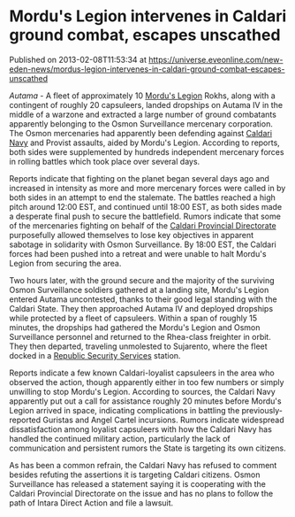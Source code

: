 # Mordu's Legion intervenes in Caldari ground combat, escapes unscathed
Published on 2013-02-08T11:53:34 at https://universe.eveonline.com/new-eden-news/mordus-legion-intervenes-in-caldari-ground-combat-escapes-unscathed

_Autama_ - A fleet of approximately 10 [Mordu's Legion](http://wiki.eveonline.com/en/wiki/Mordu%27s_Legion) Rokhs, along with a contingent of roughly 20 capsuleers, landed dropships on Autama IV in the middle of a warzone and extracted a large number of ground combatants apparently belonging to the Osmon Surveillance mercenary corporation. The Osmon mercenaries had apparently been defending against [Caldari Navy](http://wiki.eveonline.com/en/wiki/Caldari_Navy) and Provist assaults, aided by Mordu's Legion. According to reports, both sides were supplemented by hundreds independent mercenary forces in rolling battles which took place over several days.

Reports indicate that fighting on the planet began several days ago and increased in intensity as more and more mercenary forces were called in by both sides in an attempt to end the stalemate. The battles reached a high pitch around 12:00 EST, and continued until 18:00 EST, as both sides made a desperate final push to secure the battlefield. Rumors indicate that some of the mercenaries fighting on behalf of the [Caldari Provincial Directorate](http://wiki.eveonline.com/en/wiki/Caldari_Providence_Directorate) purposefully allowed themselves to lose key objectives in apparent sabotage in solidarity with Osmon Surveillance. By 18:00 EST, the Caldari forces had been pushed into a retreat and were unable to halt Mordu's Legion from securing the area.

Two hours later, with the ground secure and the majority of the surviving Osmon Surveillance soldiers gathered at a landing site, Mordu's Legion entered Autama uncontested, thanks to their good legal standing with the Caldari State. They then approached Autama IV and deployed dropships while protected by a fleet of capsuleers. Within a span of roughly 15 minutes, the dropships had gathered the Mordu's Legion and Osmon Surveillance personnel and returned to the Rhea-class freighter in orbit. They then departed, traveling unmolested to Sujarento, where the fleet docked in a [Republic Security Services](http://wiki.eveonline.com/en/wiki/Republic_Security_Services) station.

Reports indicate a few known Caldari-loyalist capsuleers in the area who observed the action, though apparently either in too few numbers or simply unwilling to stop Mordu's Legion. According to sources, the Caldari Navy apparently put out a call for assistance roughly 20 minutes before Mordu's Legion arrived in space, indicating complications in battling the previously-reported Guristas and Angel Cartel incursions. Rumors indicate widespread dissatisfaction among loyalist capsuleers with how the Caldari Navy has handled the continued military action, particularly the lack of communication and persistent rumors the State is targeting its own citizens.

As has been a common refrain, the Caldari Navy has refused to comment besides refuting the assertions it is targeting Caldari citizens. Osmon Surveillance has released a statement saying it is cooperating with the Caldari Provincial Directorate on the issue and has no plans to follow the path of Intara Direct Action and file a lawsuit.
